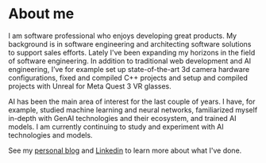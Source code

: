 # About me

I am software professional who enjoys developing great products. My background is in software engineering and architecting software solutions to support sales efforts. Lately I've been expanding my horizons in the field of software engineering. In addition to traditional web development and AI engineering, I’ve for example set up state-of-the-art 3d camera hardware configurations, fixed and compiled C++ projects and setup and compiled projects with Unreal for Meta Quest 3 VR glasses.

AI has been the main area of interest for the last couple of years. I have, for example, studied machine learning and neural networks, familiarized myself in-depth with GenAI technologies and their ecosystem, and trained AI models. I am currently continuing to study and experiment with AI technologies and models.

See my [personal blog](https://www.sebastianhemmila.com/) and [Linkedin](https://www.linkedin.com/in/sebastianhemmila/) to learn more about what I've done.
<!--
**SebaSeba/SebaSeba** is a ✨ _special_ ✨ repository because its `README.md` (this file) appears on your GitHub profile.

Here are some ideas to get you started:

- 🔭 I’m currently working on ...
- 🌱 I’m currently learning ...
- 👯 I’m looking to collaborate on ...
- 🤔 I’m looking for help with ...
- 💬 Ask me about ...
- 📫 How to reach me: ...
- 😄 Pronouns: ...
- ⚡ Fun fact: ...
-->
